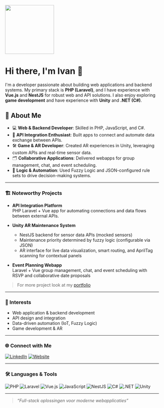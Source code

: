 <img src="https://ivanbark.nl/Public/Images/logo.png" style="height:10rem;width:auto;">

# Hi there, I'm Ivan 👋

I'm a developer passionate about building web applications and backend systems. My primary stack is **PHP (Laravel)**, and I have experience with **Vue.js** and **NestJS** for robust web and API solutions. I also enjoy exploring **game development** and have experience with **Unity** and **.NET (C#)**.

## 🚀 About Me

- 💻 **Web & Backend Developer**: Skilled in PHP, JavaScript, and C#.
- 🔌 **API Integration Enthusiast**: Built apps to connect and automate data exchange between APIs.
- 🛠️ **Game & AR Developer**: Created AR experiences in Unity, leveraging custom APIs and real-time sensor data.
- 🗂️ **Collaborative Applications**: Delivered webapps for group management, chat, and event scheduling.
- 🧩 **Logic & Automation**: Used Fuzzy Logic and JSON-configured rule sets to drive decision-making systems.

---

### 🏗️ Noteworthy Projects

- **API Integration Platform**  
  PHP Laravel + Vue app for automating connections and data flows between external APIs.

- **Unity AR Maintenance System**  
  - NestJS backend for sensor data APIs (mocked sensors)
  - Maintenance priority determined by fuzzy logic (configurable via JSON)
  - AR interface for live data visualization, smart routing, and AprilTag scanning for contextual panels

- **Event Planning Webapp**  
  Laravel + Vue group management, chat, and event scheduling with RSVP and collaborative date proposals

> For more project look at my [portfolio](https://ivanbark.nl)

---

### 🔭 Interests

- Web application & backend development
- API design and integration
- Data-driven automation (IoT, Fuzzy Logic)
- Game development & AR

---

### 🌐 Connect with Me

[![LinkedIn](https://img.shields.io/badge/LinkedIn-blue?style=flat-square&logo=linkedin&logoColor=white)](https://www.linkedin.com/in/ivan-bark/)
[![Website](https://img.shields.io/badge/Website-ivanbark.nl-0078d4?style=flat-square&logo=internet-explorer&logoColor=white)](https://ivanbark.nl/)

---

### 🛠️ Languages & Tools
  
![PHP](https://img.shields.io/badge/-PHP-777BB4?style=flat-square&logo=php&logoColor=white)
![Laravel](https://img.shields.io/badge/-Laravel-F55247?style=flat-square&logo=laravel&logoColor=white)
![Vue.js](https://img.shields.io/badge/-Vue.js-4FC08D?style=flat-square&logo=vue.js&logoColor=white)
![JavaScript](https://img.shields.io/badge/-JavaScript-F7DF1E?style=flat-square&logo=javascript&logoColor=black)
![NestJS](https://img.shields.io/badge/-NestJS-E0234E?style=flat-square&logo=nestjs&logoColor=white)
![C#](https://img.shields.io/badge/-C%23-239120?style=flat-square&logo=c-sharp&logoColor=white)
![.NET](https://img.shields.io/badge/-.NET-512BD4?style=flat-square&logo=dotnet&logoColor=white)
![Unity](https://img.shields.io/badge/-Unity-000000?style=flat-square&logo=unity&logoColor=white)

---

> *“Full-stack oplossingen voor moderne webapplicaties”*
